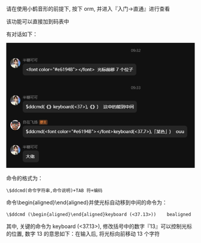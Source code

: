 
请在使用小鹤音形的前提下, 按下 orm, 并进入『入门→直通』进行查看

该功能可以直接加到码表中

有对话如下：

![](https://raw.githubusercontent.com/Nekasu/Blog_pics/main/20240612105737.png)


命令的格式为：
```
\$ddcmd(命令字符串,命令说明)+TAB 符+编码
```

命令\\begin{aligned}\\end{aligned}并使光标自动移到中间的命令为：
```
\$ddcmd (\begin{aligned}\end{aligned}keyboard (<37.13>))	bealigned
```

其中, 关键的命令为 keyboard (<37.13>), 修改括号中的数字『13』可以控制光标的位置, 数字 13 的意思如下：在输入后, 将光标向前移动 13 个字符